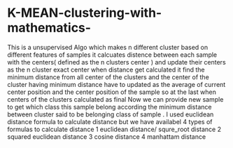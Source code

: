 # K-MEAN-clustering-with-mathematics-
This is a unsupervised Algo which makes n different cluster based on different features of samples
it calcuates distence between each sample with the centers( defined as the n clusters center ) and update their centers as the n cluster exact center 
when distance get calculated it find the minimum distance from all center of the clusters and the center of the cluster having minimum distance have to updated as the average of current center position and the center position of the sample
so at the last when centers of the clusters calculated as final 
Now we can provide new sample to get which class this sample belong
according the minimum distance between cluster said to be belonging class of sample .
I used euclidean distance formula to calculate distance 
but we have availabel 4 types of formulas to calculate distance
1 euclidean distance/ squre_root distance
2  squared euclidean distance
3 cosine distance
4 manhattam distance
